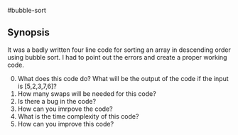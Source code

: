 #bubble-sort

## Synopsis
It was a badly written four line code for sorting an array in descending order using bubble sort. I had to point out the errors and create a proper working code.

0. What does this code do? What will be the output of the code if the input is [5,2,3,7,6]?
1. How many swaps will be needed for this code?
2. Is there a bug in the code?
3. How can you imrpove the code?
4. What is the time complexity of this code?
5. How can you improve this code?